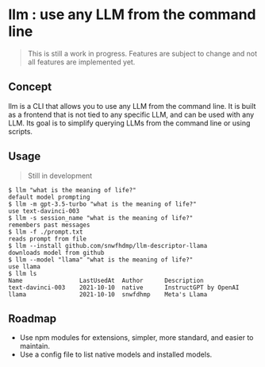 # llm : use any LLM from the command line

> This is still a work in progress. Features are subject to change and not all features are implemented yet.

## Concept

llm is a CLI that allows you to use any LLM from the command line.
It is built as a frontend that is not tied to any specific LLM, and can be used with any LLM.
Its goal is to simplify querying LLMs from the command line or using scripts.

## Usage

> Still in development

```
$ llm "what is the meaning of life?"
default model prompting
$ llm -m gpt-3.5-turbo "what is the meaning of life?"
use text-davinci-003
$ llm -s session_name "what is the meaning of life?"
remembers past messages
$ llm -f ./prompt.txt
reads prompt from file
$ llm --install github.com/snwfhdmp/llm-descriptor-llama
downloads model from github
$ llm --model "llama" "what is the meaning of life?"
use llama
$ llm ls
Name				LastUsedAt	Author 		Description
text-davinci-003	2021-10-10 	native 		InstructGPT by OpenAI
llama				2021-10-10 	snwfdhmp	Meta's Llama
```

## Roadmap

- Use npm modules for extensions, simpler, more standard, and easier to maintain.
- Use a config file to list native models and installed models.
